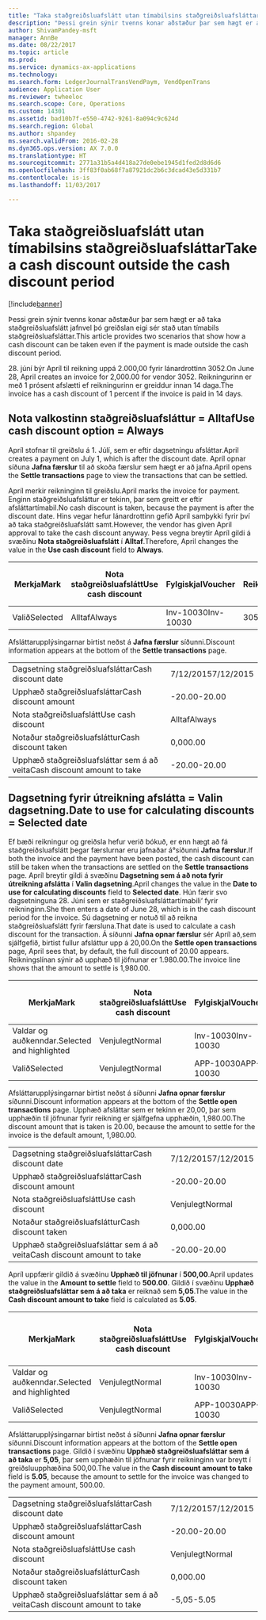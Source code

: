 ```yaml
---
title: "Taka staðgreiðsluafslátt utan tímabilsins staðgreiðsluafsláttar"
description: "Þessi grein sýnir tvenns konar aðstæður þar sem hægt er að taka staðgreiðsluafslátt jafnvel þó greiðslan eigi sér stað utan tímabils staðgreiðsluafsláttar."
author: ShivamPandey-msft
manager: AnnBe
ms.date: 08/22/2017
ms.topic: article
ms.prod: 
ms.service: dynamics-ax-applications
ms.technology: 
ms.search.form: LedgerJournalTransVendPaym, VendOpenTrans
audience: Application User
ms.reviewer: twheeloc
ms.search.scope: Core, Operations
ms.custom: 14301
ms.assetid: bad10b7f-e550-4742-9261-8a094c9c624d
ms.search.region: Global
ms.author: shpandey
ms.search.validFrom: 2016-02-28
ms.dyn365.ops.version: AX 7.0.0
ms.translationtype: HT
ms.sourcegitcommit: 2771a31b5a4d418a27de0ebe1945d1fed2d8d6d6
ms.openlocfilehash: 3ff83f0ab68f7a87921dc2b6c3dcad43e5d331b7
ms.contentlocale: is-is
ms.lasthandoff: 11/03/2017

---
```


# <a name="take-a-cash-discount-outside-the-cash-discount-period"></a><span data-ttu-id="a1041-103">Taka staðgreiðsluafslátt utan tímabilsins staðgreiðsluafsláttar</span><span class="sxs-lookup"><span data-stu-id="a1041-103">Take a cash discount outside the cash discount period</span></span>

[!include[banner](../includes/banner.md)]


<span data-ttu-id="a1041-104">Þessi grein sýnir tvenns konar aðstæður þar sem hægt er að taka staðgreiðsluafslátt jafnvel þó greiðslan eigi sér stað utan tímabils staðgreiðsluafsláttar.</span><span class="sxs-lookup"><span data-stu-id="a1041-104">This article provides two scenarios that show how a cash discount can be taken even if the payment is made outside the cash discount period.</span></span>

<span data-ttu-id="a1041-105">28. júní býr Apríl til reikning uppá 2.000,00 fyrir lánardrottinn 3052.</span><span class="sxs-lookup"><span data-stu-id="a1041-105">On June 28, April creates an invoice for 2,000.00 for vendor 3052.</span></span> <span data-ttu-id="a1041-106">Reikningurinn er með 1 prósent afslætti ef reikningurinn er greiddur innan 14 daga.</span><span class="sxs-lookup"><span data-stu-id="a1041-106">The invoice has a cash discount of 1 percent if the invoice is paid in 14 days.</span></span>

## <a name="use-cash-discount-option--always"></a><span data-ttu-id="a1041-107">Nota valkostinn staðgreiðsluafsláttur = Alltaf</span><span class="sxs-lookup"><span data-stu-id="a1041-107">Use cash discount option = Always</span></span>
<span data-ttu-id="a1041-108">Apríl stofnar til greiðslu á 1. Júlí, sem er eftir dagsetningu afsláttar.</span><span class="sxs-lookup"><span data-stu-id="a1041-108">April creates a payment on July 1, which is after the discount date.</span></span> <span data-ttu-id="a1041-109">Apríl opnar síðuna **Jafna færslur** til að skoða færslur sem hægt er að jafna.</span><span class="sxs-lookup"><span data-stu-id="a1041-109">April opens the **Settle transactions** page to view the transactions that can be settled.</span></span> 

<span data-ttu-id="a1041-110">Apríl merkir reikninginn til greiðslu.</span><span class="sxs-lookup"><span data-stu-id="a1041-110">April marks the invoice for payment.</span></span> <span data-ttu-id="a1041-111">Enginn staðgreiðsluafsláttur er tekinn, þar sem greitt er eftir afsláttartímabil.</span><span class="sxs-lookup"><span data-stu-id="a1041-111">No cash discount is taken, because the payment is after the discount date.</span></span> <span data-ttu-id="a1041-112">Hins vegar hefur lánardrottinn gefið Apríl samþykki fyrir því að taka staðgreiðsluafslátt samt.</span><span class="sxs-lookup"><span data-stu-id="a1041-112">However, the vendor has given April approval to take the cash discount anyway.</span></span> <span data-ttu-id="a1041-113">Þess vegna breytir Apríl gildi á svæðinu **Nota staðgreiðsluafslátt** í **Alltaf**.</span><span class="sxs-lookup"><span data-stu-id="a1041-113">Therefore, April changes the value in the **Use cash discount** field to **Always**.</span></span>

| <span data-ttu-id="a1041-114">Merkja</span><span class="sxs-lookup"><span data-stu-id="a1041-114">Mark</span></span>     | <span data-ttu-id="a1041-115">Nota staðgreiðsluafslátt</span><span class="sxs-lookup"><span data-stu-id="a1041-115">Use cash discount</span></span> | <span data-ttu-id="a1041-116">Fylgiskjal</span><span class="sxs-lookup"><span data-stu-id="a1041-116">Voucher</span></span>   | <span data-ttu-id="a1041-117">Reikningur</span><span class="sxs-lookup"><span data-stu-id="a1041-117">Account</span></span> | <span data-ttu-id="a1041-118">Dagsetning staðgreiðsluafsláttar</span><span class="sxs-lookup"><span data-stu-id="a1041-118">Cash discount date</span></span> | <span data-ttu-id="a1041-119">Gjalddagi</span><span class="sxs-lookup"><span data-stu-id="a1041-119">Due date</span></span>  | <span data-ttu-id="a1041-120">Reikningur</span><span class="sxs-lookup"><span data-stu-id="a1041-120">Invoice</span></span> | <span data-ttu-id="a1041-121">Upphæð í gjaldmiðli færslu</span><span class="sxs-lookup"><span data-stu-id="a1041-121">Amount in transaction currency</span></span> | <span data-ttu-id="a1041-122">Gjaldmiðill</span><span class="sxs-lookup"><span data-stu-id="a1041-122">Currency</span></span> | <span data-ttu-id="a1041-123">Upphæð til jöfnunar</span><span class="sxs-lookup"><span data-stu-id="a1041-123">Amount to settle</span></span> |
|----------|-------------------|-----------|---------|--------------------|-----------|---------|--------------------------------|----------|------------------|
| <span data-ttu-id="a1041-124">Valið</span><span class="sxs-lookup"><span data-stu-id="a1041-124">Selected</span></span> | <span data-ttu-id="a1041-125">Alltaf</span><span class="sxs-lookup"><span data-stu-id="a1041-125">Always</span></span>            | <span data-ttu-id="a1041-126">Inv-10030</span><span class="sxs-lookup"><span data-stu-id="a1041-126">Inv-10030</span></span> | <span data-ttu-id="a1041-127">3052</span><span class="sxs-lookup"><span data-stu-id="a1041-127">3052</span></span>    | <span data-ttu-id="a1041-128">6/28/2015</span><span class="sxs-lookup"><span data-stu-id="a1041-128">6/28/2015</span></span>          | <span data-ttu-id="a1041-129">7/12/2015</span><span class="sxs-lookup"><span data-stu-id="a1041-129">7/12/2015</span></span> | <span data-ttu-id="a1041-130">10030</span><span class="sxs-lookup"><span data-stu-id="a1041-130">10030</span></span>   | <span data-ttu-id="a1041-131">-2.000,00</span><span class="sxs-lookup"><span data-stu-id="a1041-131">-2,000.00</span></span>                      | <span data-ttu-id="a1041-132">USD</span><span class="sxs-lookup"><span data-stu-id="a1041-132">USD</span></span>      | <span data-ttu-id="a1041-133">-1.980.00</span><span class="sxs-lookup"><span data-stu-id="a1041-133">-1,980.00</span></span>        |

<span data-ttu-id="a1041-134">Afsláttarupplýsingarnar birtist neðst á **Jafna færslur** síðunni.</span><span class="sxs-lookup"><span data-stu-id="a1041-134">Discount information appears at the bottom of the **Settle transactions** page.</span></span>

|                              |           |
|------------------------------|-----------|
| <span data-ttu-id="a1041-135">Dagsetning staðgreiðsluafsláttar</span><span class="sxs-lookup"><span data-stu-id="a1041-135">Cash discount date</span></span>           | <span data-ttu-id="a1041-136">7/12/2015</span><span class="sxs-lookup"><span data-stu-id="a1041-136">7/12/2015</span></span> |
| <span data-ttu-id="a1041-137">Upphæð staðgreiðsluafsláttar</span><span class="sxs-lookup"><span data-stu-id="a1041-137">Cash discount amount</span></span>         | <span data-ttu-id="a1041-138">-20.00</span><span class="sxs-lookup"><span data-stu-id="a1041-138">-20.00</span></span>    |
| <span data-ttu-id="a1041-139">Nota staðgreiðsluafslátt</span><span class="sxs-lookup"><span data-stu-id="a1041-139">Use cash discount</span></span>            | <span data-ttu-id="a1041-140">Alltaf</span><span class="sxs-lookup"><span data-stu-id="a1041-140">Always</span></span>    |
| <span data-ttu-id="a1041-141">Notaður staðgreiðsluafsláttur</span><span class="sxs-lookup"><span data-stu-id="a1041-141">Cash discount taken</span></span>          | <span data-ttu-id="a1041-142">0,00</span><span class="sxs-lookup"><span data-stu-id="a1041-142">0.00</span></span>      |
| <span data-ttu-id="a1041-143">Upphæð staðgreiðsluafsláttar sem á að veita</span><span class="sxs-lookup"><span data-stu-id="a1041-143">Cash discount amount to take</span></span> | <span data-ttu-id="a1041-144">-20.00</span><span class="sxs-lookup"><span data-stu-id="a1041-144">-20.00</span></span>    |

## <a name="date-to-use-for-calculating-discounts--selected-date"></a><span data-ttu-id="a1041-145">Dagsetning fyrir útreikning afslátta = Valin dagsetning.</span><span class="sxs-lookup"><span data-stu-id="a1041-145">Date to use for calculating discounts = Selected date</span></span>
<span data-ttu-id="a1041-146">Ef bæði reikningur og greiðsla hefur verið bókuð, er enn hægt að fá staðgreiðsluafslátt þegar færslurnar eru jafnaðar á°síðunni **Jafna færslur**.</span><span class="sxs-lookup"><span data-stu-id="a1041-146">If both the invoice and the payment have been posted, the cash discount can still be taken when the transactions are settled on the **Settle transactions** page.</span></span> <span data-ttu-id="a1041-147">Apríl breytir gildi á svæðinu **Dagsetning sem á að nota fyrir útreikning afslátta** í **Valin dagsetning**.</span><span class="sxs-lookup"><span data-stu-id="a1041-147">April changes the value in the **Date to use for calculating discounts** field to **Selected date**.</span></span> <span data-ttu-id="a1041-148">Hún færir svo dagsetninguna 28. Júní sem er staðgreiðsluafsláttartímabili‘ fyrir reikninginn.</span><span class="sxs-lookup"><span data-stu-id="a1041-148">She then enters a date of June 28, which is in the cash discount period for the invoice.</span></span> <span data-ttu-id="a1041-149">Sú dagsetning er notuð til að reikna staðgreiðsluafslátt fyrir færsluna.</span><span class="sxs-lookup"><span data-stu-id="a1041-149">That date is used to calculate a cash discount for the transaction.</span></span> <span data-ttu-id="a1041-150">Á síðunni **Jafna opnar færslur** sér Apríl að,sem sjálfgefið, birtist fullur afsláttur upp á 20,00.</span><span class="sxs-lookup"><span data-stu-id="a1041-150">On the **Settle open transactions** page, April sees that, by default, the full discount of 20.00 appears.</span></span> <span data-ttu-id="a1041-151">Reikningslínan sýnir að upphæð til jöfnunar er 1.980.00.</span><span class="sxs-lookup"><span data-stu-id="a1041-151">The invoice line shows that the amount to settle is 1,980.00.</span></span>

| <span data-ttu-id="a1041-152">Merkja</span><span class="sxs-lookup"><span data-stu-id="a1041-152">Mark</span></span>                     | <span data-ttu-id="a1041-153">Nota staðgreiðsluafslátt</span><span class="sxs-lookup"><span data-stu-id="a1041-153">Use cash discount</span></span> | <span data-ttu-id="a1041-154">Fylgiskjal</span><span class="sxs-lookup"><span data-stu-id="a1041-154">Voucher</span></span>   | <span data-ttu-id="a1041-155">Reikningur</span><span class="sxs-lookup"><span data-stu-id="a1041-155">Account</span></span> | <span data-ttu-id="a1041-156">Dagsetning staðgreiðsluafsláttar</span><span class="sxs-lookup"><span data-stu-id="a1041-156">Cash discount date</span></span> | <span data-ttu-id="a1041-157">Gjalddagi</span><span class="sxs-lookup"><span data-stu-id="a1041-157">Due date</span></span>  | <span data-ttu-id="a1041-158">Reikningur</span><span class="sxs-lookup"><span data-stu-id="a1041-158">Invoice</span></span> | <span data-ttu-id="a1041-159">Upphæð í gjaldmiðli færslu</span><span class="sxs-lookup"><span data-stu-id="a1041-159">Amount in transaction currency</span></span> | <span data-ttu-id="a1041-160">Gjaldmiðill</span><span class="sxs-lookup"><span data-stu-id="a1041-160">Currency</span></span> | <span data-ttu-id="a1041-161">Upphæð til jöfnunar</span><span class="sxs-lookup"><span data-stu-id="a1041-161">Amount to settle</span></span> |
|--------------------------|-------------------|-----------|---------|--------------------|-----------|---------|--------------------------------|----------|------------------|
| <span data-ttu-id="a1041-162">Valdar og auðkenndar.</span><span class="sxs-lookup"><span data-stu-id="a1041-162">Selected and highlighted</span></span> | <span data-ttu-id="a1041-163">Venjulegt</span><span class="sxs-lookup"><span data-stu-id="a1041-163">Normal</span></span>            | <span data-ttu-id="a1041-164">Inv-10030</span><span class="sxs-lookup"><span data-stu-id="a1041-164">Inv-10030</span></span> | <span data-ttu-id="a1041-165">3052</span><span class="sxs-lookup"><span data-stu-id="a1041-165">3052</span></span>    | <span data-ttu-id="a1041-166">6/28/2015</span><span class="sxs-lookup"><span data-stu-id="a1041-166">6/28/2015</span></span>          | <span data-ttu-id="a1041-167">7/12/2015</span><span class="sxs-lookup"><span data-stu-id="a1041-167">7/12/2015</span></span> | <span data-ttu-id="a1041-168">10030</span><span class="sxs-lookup"><span data-stu-id="a1041-168">10030</span></span>   | <span data-ttu-id="a1041-169">-2.000,00</span><span class="sxs-lookup"><span data-stu-id="a1041-169">-2,000.00</span></span>                      | <span data-ttu-id="a1041-170">USD</span><span class="sxs-lookup"><span data-stu-id="a1041-170">USD</span></span>      | <span data-ttu-id="a1041-171">-1.980.00</span><span class="sxs-lookup"><span data-stu-id="a1041-171">-1,980.00</span></span>        |
| <span data-ttu-id="a1041-172">Valið</span><span class="sxs-lookup"><span data-stu-id="a1041-172">Selected</span></span>                 | <span data-ttu-id="a1041-173">Venjulegt</span><span class="sxs-lookup"><span data-stu-id="a1041-173">Normal</span></span>            | <span data-ttu-id="a1041-174">APP-10030</span><span class="sxs-lookup"><span data-stu-id="a1041-174">APP-10030</span></span> | <span data-ttu-id="a1041-175">3052</span><span class="sxs-lookup"><span data-stu-id="a1041-175">3052</span></span>    | <span data-ttu-id="a1041-176">7/15/2015</span><span class="sxs-lookup"><span data-stu-id="a1041-176">7/15/2015</span></span>          | <span data-ttu-id="a1041-177">7/15/2015</span><span class="sxs-lookup"><span data-stu-id="a1041-177">7/15/2015</span></span> |         | <span data-ttu-id="a1041-178">500,00</span><span class="sxs-lookup"><span data-stu-id="a1041-178">500.00</span></span>                         | <span data-ttu-id="a1041-179">USD</span><span class="sxs-lookup"><span data-stu-id="a1041-179">USD</span></span>      | <span data-ttu-id="a1041-180">500,00</span><span class="sxs-lookup"><span data-stu-id="a1041-180">500.00</span></span>           |

<span data-ttu-id="a1041-181">Afsláttarupplýsingarnar birtist neðst á síðunni **Jafna opnar færslur** síðunni.</span><span class="sxs-lookup"><span data-stu-id="a1041-181">Discount information appears at the bottom of the **Settle open transactions** page.</span></span> <span data-ttu-id="a1041-182">Upphæð afsláttar sem er tekinn er 20,00, þar sem upphæðin til jöfnunar fyrir reikning er sjálfgefna upphæðin, 1,980.00.</span><span class="sxs-lookup"><span data-stu-id="a1041-182">The discount amount that is taken is 20.00, because the amount to settle for the invoice is the default amount, 1,980.00.</span></span>

|                              |           |
|------------------------------|-----------|
| <span data-ttu-id="a1041-183">Dagsetning staðgreiðsluafsláttar</span><span class="sxs-lookup"><span data-stu-id="a1041-183">Cash discount date</span></span>           | <span data-ttu-id="a1041-184">7/12/2015</span><span class="sxs-lookup"><span data-stu-id="a1041-184">7/12/2015</span></span> |
| <span data-ttu-id="a1041-185">Upphæð staðgreiðsluafsláttar</span><span class="sxs-lookup"><span data-stu-id="a1041-185">Cash discount amount</span></span>         | <span data-ttu-id="a1041-186">-20.00</span><span class="sxs-lookup"><span data-stu-id="a1041-186">-20.00</span></span>    |
| <span data-ttu-id="a1041-187">Nota staðgreiðsluafslátt</span><span class="sxs-lookup"><span data-stu-id="a1041-187">Use cash discount</span></span>            | <span data-ttu-id="a1041-188">Venjulegt</span><span class="sxs-lookup"><span data-stu-id="a1041-188">Normal</span></span>    |
| <span data-ttu-id="a1041-189">Notaður staðgreiðsluafsláttur</span><span class="sxs-lookup"><span data-stu-id="a1041-189">Cash discount taken</span></span>          | <span data-ttu-id="a1041-190">0,00</span><span class="sxs-lookup"><span data-stu-id="a1041-190">0.00</span></span>      |
| <span data-ttu-id="a1041-191">Upphæð staðgreiðsluafsláttar sem á að veita</span><span class="sxs-lookup"><span data-stu-id="a1041-191">Cash discount amount to take</span></span> | <span data-ttu-id="a1041-192">-20.00</span><span class="sxs-lookup"><span data-stu-id="a1041-192">-20.00</span></span>    |

<span data-ttu-id="a1041-193">Apríl uppfærir gildið á svæðinu **Upphæð til jöfnunar** í **500,00**.</span><span class="sxs-lookup"><span data-stu-id="a1041-193">April updates the value in the **Amount to settle** field to **500.00**.</span></span> <span data-ttu-id="a1041-194">Gildið í svæðinu **Upphæð staðgreiðsluafsláttar sem á að taka** er reiknað sem **5,05**.</span><span class="sxs-lookup"><span data-stu-id="a1041-194">The value in the **Cash discount amount to take** field is calculated as **5.05**.</span></span>

| <span data-ttu-id="a1041-195">Merkja</span><span class="sxs-lookup"><span data-stu-id="a1041-195">Mark</span></span>                     | <span data-ttu-id="a1041-196">Nota staðgreiðsluafslátt</span><span class="sxs-lookup"><span data-stu-id="a1041-196">Use cash discount</span></span> | <span data-ttu-id="a1041-197">Fylgiskjal</span><span class="sxs-lookup"><span data-stu-id="a1041-197">Voucher</span></span>   | <span data-ttu-id="a1041-198">Reikningur</span><span class="sxs-lookup"><span data-stu-id="a1041-198">Account</span></span> | <span data-ttu-id="a1041-199">Dagsetning</span><span class="sxs-lookup"><span data-stu-id="a1041-199">Date</span></span>      | <span data-ttu-id="a1041-200">Gjalddagi</span><span class="sxs-lookup"><span data-stu-id="a1041-200">Due date</span></span>  | <span data-ttu-id="a1041-201">Reikningur</span><span class="sxs-lookup"><span data-stu-id="a1041-201">Invoice</span></span> | <span data-ttu-id="a1041-202">Upphæð í gjaldmiðli færslu</span><span class="sxs-lookup"><span data-stu-id="a1041-202">Amount in transaction currency</span></span> | <span data-ttu-id="a1041-203">Gjaldmiðill</span><span class="sxs-lookup"><span data-stu-id="a1041-203">Currency</span></span> | <span data-ttu-id="a1041-204">Upphæð til jöfnunar</span><span class="sxs-lookup"><span data-stu-id="a1041-204">Amount to settle</span></span> |
|--------------------------|-------------------|-----------|---------|-----------|-----------|---------|--------------------------------|----------|------------------|
| <span data-ttu-id="a1041-205">Valdar og auðkenndar.</span><span class="sxs-lookup"><span data-stu-id="a1041-205">Selected and highlighted</span></span> | <span data-ttu-id="a1041-206">Venjulegt</span><span class="sxs-lookup"><span data-stu-id="a1041-206">Normal</span></span>            | <span data-ttu-id="a1041-207">Inv-10030</span><span class="sxs-lookup"><span data-stu-id="a1041-207">Inv-10030</span></span> | <span data-ttu-id="a1041-208">3052</span><span class="sxs-lookup"><span data-stu-id="a1041-208">3052</span></span>    | <span data-ttu-id="a1041-209">6/28/2015</span><span class="sxs-lookup"><span data-stu-id="a1041-209">6/28/2015</span></span> | <span data-ttu-id="a1041-210">7/12/2015</span><span class="sxs-lookup"><span data-stu-id="a1041-210">7/12/2015</span></span> | <span data-ttu-id="a1041-211">10030</span><span class="sxs-lookup"><span data-stu-id="a1041-211">10030</span></span>   | <span data-ttu-id="a1041-212">2.000,00</span><span class="sxs-lookup"><span data-stu-id="a1041-212">2,000.00</span></span>                       | <span data-ttu-id="a1041-213">USD</span><span class="sxs-lookup"><span data-stu-id="a1041-213">USD</span></span>      | <span data-ttu-id="a1041-214">-500,00</span><span class="sxs-lookup"><span data-stu-id="a1041-214">-500.00</span></span>          |
| <span data-ttu-id="a1041-215">Valið</span><span class="sxs-lookup"><span data-stu-id="a1041-215">Selected</span></span>                 | <span data-ttu-id="a1041-216">Venjulegt</span><span class="sxs-lookup"><span data-stu-id="a1041-216">Normal</span></span>            | <span data-ttu-id="a1041-217">APP-10030</span><span class="sxs-lookup"><span data-stu-id="a1041-217">APP-10030</span></span> | <span data-ttu-id="a1041-218">3052</span><span class="sxs-lookup"><span data-stu-id="a1041-218">3052</span></span>    | <span data-ttu-id="a1041-219">7/15/2015</span><span class="sxs-lookup"><span data-stu-id="a1041-219">7/15/2015</span></span> | <span data-ttu-id="a1041-220">7/15/2015</span><span class="sxs-lookup"><span data-stu-id="a1041-220">7/15/2015</span></span> |         | <span data-ttu-id="a1041-221">500,00</span><span class="sxs-lookup"><span data-stu-id="a1041-221">500.00</span></span>                         | <span data-ttu-id="a1041-222">USD</span><span class="sxs-lookup"><span data-stu-id="a1041-222">USD</span></span>      | <span data-ttu-id="a1041-223">500,00</span><span class="sxs-lookup"><span data-stu-id="a1041-223">500.00</span></span>           |

<span data-ttu-id="a1041-224">Afsláttarupplýsingarnar birtist neðst á síðunni **Jafna opnar færslur** síðunni.</span><span class="sxs-lookup"><span data-stu-id="a1041-224">Discount information appears at the bottom of the **Settle open transactions** page.</span></span> <span data-ttu-id="a1041-225">Gildið í svæðinu **Upphæð staðgreiðsluafsláttar sem á að taka** er **5,05**, þar sem upphæðin til jöfnunar fyrir reikninginn var breytt í greiðsluupphæðina 500,00.</span><span class="sxs-lookup"><span data-stu-id="a1041-225">The value in the **Cash discount amount to take** field is **5.05**, because the amount to settle for the invoice was changed to the payment amount, 500.00.</span></span>

|                              |           |
|------------------------------|-----------|
| <span data-ttu-id="a1041-226">Dagsetning staðgreiðsluafsláttar</span><span class="sxs-lookup"><span data-stu-id="a1041-226">Cash discount date</span></span>           | <span data-ttu-id="a1041-227">7/12/2015</span><span class="sxs-lookup"><span data-stu-id="a1041-227">7/12/2015</span></span> |
| <span data-ttu-id="a1041-228">Upphæð staðgreiðsluafsláttar</span><span class="sxs-lookup"><span data-stu-id="a1041-228">Cash discount amount</span></span>         | <span data-ttu-id="a1041-229">-20.00</span><span class="sxs-lookup"><span data-stu-id="a1041-229">-20.00</span></span>    |
| <span data-ttu-id="a1041-230">Nota staðgreiðsluafslátt</span><span class="sxs-lookup"><span data-stu-id="a1041-230">Use cash discount</span></span>            | <span data-ttu-id="a1041-231">Venjulegt</span><span class="sxs-lookup"><span data-stu-id="a1041-231">Normal</span></span>    |
| <span data-ttu-id="a1041-232">Notaður staðgreiðsluafsláttur</span><span class="sxs-lookup"><span data-stu-id="a1041-232">Cash discount taken</span></span>          | <span data-ttu-id="a1041-233">0,00</span><span class="sxs-lookup"><span data-stu-id="a1041-233">0.00</span></span>      |
| <span data-ttu-id="a1041-234">Upphæð staðgreiðsluafsláttar sem á að veita</span><span class="sxs-lookup"><span data-stu-id="a1041-234">Cash discount amount to take</span></span> | <span data-ttu-id="a1041-235">-5,05</span><span class="sxs-lookup"><span data-stu-id="a1041-235">-5.05</span></span>     |






